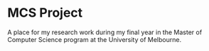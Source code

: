 # MCS Project

A place for my research work during my final year in the Master of Computer Science program at the University of Melbourne.
